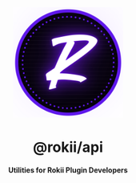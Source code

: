 <p align="center">
    <img width="220" src="./assets/icon.svg" />
</p>

<h1 align="center">@rokii/api</h1>
<h4 align="center">Utilities for Rokii Plugin Developers</h4>
